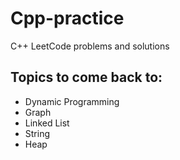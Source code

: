 # Cpp-practice
C++ LeetCode problems and solutions


## Topics to come back to:
- Dynamic Programming
- Graph
- Linked List
- String
- Heap
